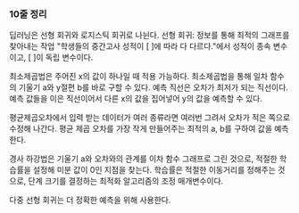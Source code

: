 ### 10줄 정리

딥러닝은 선형 회귀와 로지스틱 회귀로 나뉜다.
선형 회귀: 정보를 통해 최적의 그래프를 찾아내는 작업
"학생들의 중간고사 성적이 [ ]에 따라 다 다르다."에서 성적이 종속 변수이고, [ ]이 독립 변수이다.

최소제곱법은 주어진 x의 값이 하나일 때 적용 가능하다.
최소제곱법을 통해 일차 함수의 기울기 a와 y절편 b를 바로 구할 수 있다.
예측 직선은 오차가 최저가 되는 직선이다.
예측 값들을 이은 직선이어서 다른 x의 값을 집어넣어 y의 값을 예측할 수 있다.

평균제곱오차에서 입력 받는 데이터가 여러 종류라면 여러번 그려서 오차가 적은 쪽으로 수정해 나간다.
평균 제곱 오차를 가장 작게 만들어주는 최적의 a, b를 구하여 값을 예측한다.

경사 하강법은 기울기 a와 오차와의 관계를 이차 함수 그래프로 그린 것으로, 적절한 학습률을 설정해 미분 값이 0인 지점을 찾는다.
학습률은 적절한 이동거리를 정해주는 것으로, 단계 크기를 결정하는 최적화 알고리즘의 조정 매개변수이다.

다중 선형 회귀는 더 정확한 예측을 위해 사용한다.

